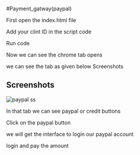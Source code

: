  
#Payment_gatway(paypal)


First open the index.html file

Add your clint ID in the script code

Run code

Now we can see the chrome tab opens 

we can see the tab as given below Screenshots



## Screenshots

![paypal ss](https://github.com/Varudhini-67/payment_gatway/assets/95491579/c63e2367-60a2-4b1c-a75c-62fd4963a7b8)


In that tab we can see paypal or credit buttons

Click on the paypal button

we will get the interface to login our paypal account

login and pay the amount
